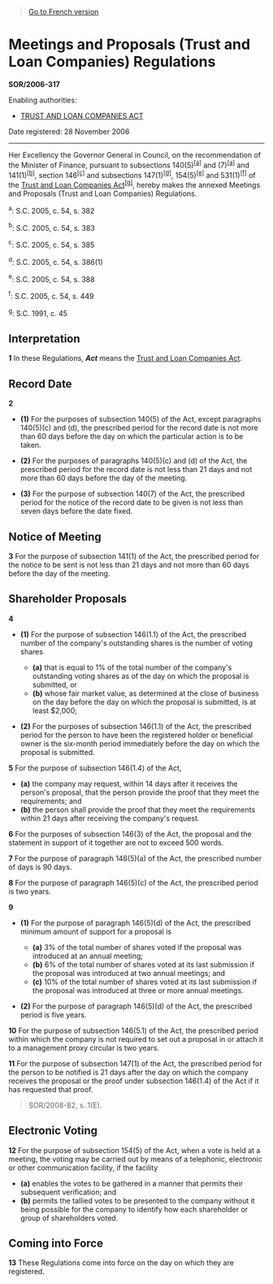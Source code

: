 > [Go to French version](/fr/Règlements/Décrets,%20ordonnances%20et%20règlements%20statutaires/2006/317.md)

# Meetings and Proposals (Trust and Loan Companies) Regulations

**SOR/2006-317**

Enabling authorities: 
- [TRUST AND LOAN COMPANIES ACT](/en/Acts/Statutes%20of%20Canada/1991/c.%2045.md)

Date registered: 28 November 2006

----------

Her Excellency the Governor General in Council, on the recommendation of the Minister of Finance, pursuant to subsections 140(5)<sup><a href='#a_en'>[a]</a></sup> and (7)<sup><a href='#a_en'>[a]</a></sup> and 141(1)<sup><a href='#b_en'>[b]</a></sup>, section 146<sup><a href='#c_en'>[c]</a></sup> and subsections 147(1)<sup><a href='#d_en'>[d]</a></sup>, 154(5)<sup><a href='#e_en'>[e]</a></sup> and 531(1)<sup><a href='#f_en'>[f]</a></sup> of the [Trust and Loan Companies Act](/en/Acts/Statutes%20of%20Canada/1991/c.%2045.md)<sup><a href='#g_en'>[g]</a></sup>, hereby makes the annexed Meetings and Proposals (Trust and Loan Companies) Regulations.

<a name='a_en'><sup>a</sup></a>: S.C. 2005, c. 54, s. 382<br />

<a name='b_en'><sup>b</sup></a>: S.C. 2005, c. 54, s. 383<br />

<a name='c_en'><sup>c</sup></a>: S.C. 2005, c. 54, s. 385<br />

<a name='d_en'><sup>d</sup></a>: S.C. 2005, c. 54, s. 386(1)<br />

<a name='e_en'><sup>e</sup></a>: S.C. 2005, c. 54, s. 388<br />

<a name='f_en'><sup>f</sup></a>: S.C. 2005, c. 54, s. 449<br />

<a name='g_en'><sup>g</sup></a>: S.C. 1991, c. 45<br />




## Interpretation


**1** In these Regulations, ***Act*** means the [Trust and Loan Companies Act](/en/Acts/Statutes%20of%20Canada/1991/c.%2045.md).




## Record Date


**2** 

- **(1)** For the purposes of subsection 140(5) of the Act, except paragraphs 140(5)(c) and (d), the prescribed period for the record date is not more than 60 days before the day on which the particular action is to be taken.

- **(2)** For the purposes of paragraphs 140(5)(c) and (d) of the Act, the prescribed period for the record date is not less than 21 days and not more than 60 days before the day of the meeting.

- **(3)** For the purpose of subsection 140(7) of the Act, the prescribed period for the notice of the record date to be given is not less than seven days before the date fixed.




## Notice of Meeting


**3** For the purpose of subsection 141(1) of the Act, the prescribed period for the notice to be sent is not less than 21 days and not more than 60 days before the day of the meeting.




## Shareholder Proposals


**4** 

- **(1)** For the purpose of subsection 146(1.1) of the Act, the prescribed number of the company's outstanding shares is the number of voting shares
	- **(a)** that is equal to 1% of the total number of the company's outstanding voting shares as of the day on which the proposal is submitted, or
	- **(b)** whose fair market value, as determined at the close of business on the day before the day on which the proposal is submitted, is at least $2,000;

- **(2)** For the purposes of subsection 146(1.1) of the Act, the prescribed period for the person to have been the registered holder or beneficial owner is the six-month period immediately before the day on which the proposal is submitted.



**5** For the purpose of subsection 146(1.4) of the Act,
- **(a)** the company may request, within 14 days after it receives the person's proposal, that the person provide the proof that they meet the requirements; and
- **(b)** the person shall provide the proof that they meet the requirements within 21 days after receiving the company's request.



**6** For the purposes of subsection 146(3) of the Act, the proposal and the statement in support of it together are not to exceed 500 words.



**7** For the purpose of paragraph 146(5)(a) of the Act, the prescribed number of days is 90 days.



**8** For the purpose of paragraph 146(5)(c) of the Act, the prescribed period is two years.



**9** 

- **(1)** For the purpose of paragraph 146(5)(d) of the Act, the prescribed minimum amount of support for a proposal is
	- **(a)** 3% of the total number of shares voted if the proposal was introduced at an annual meeting;
	- **(b)** 6% of the total number of shares voted at its last submission if the proposal was introduced at two annual meetings; and
	- **(c)** 10% of the total number of shares voted at its last submission if the proposal was introduced at three or more annual meetings.

- **(2)** For the purpose of paragraph 146(5)(d) of the Act, the prescribed period is five years.



**10** For the purpose of subsection 146(5.1) of the Act, the prescribed period within which the company is not required to set out a proposal in or attach it to a management proxy circular is two years.



**11** For the purpose of subsection 147(1) of the Act, the prescribed period for the person to be notified is 21 days after the day on which the company receives the proposal or the proof under subsection 146(1.4) of the Act if it has requested that proof.
> SOR/2008-82, s. 1(E).





## Electronic Voting


**12** For the purpose of subsection 154(5) of the Act, when a vote is held at a meeting, the voting may be carried out by means of a telephonic, electronic or other communication facility, if the facility
- **(a)** enables the votes to be gathered in a manner that permits their subsequent verification; and
- **(b)** permits the tallied votes to be presented to the company without it being possible for the company to identify how each shareholder or group of shareholders voted.




## Coming into Force


**13** These Regulations come into force on the day on which they are registered.


